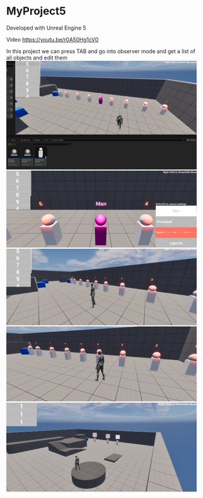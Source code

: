# MyProject5

Developed with Unreal Engine 5

Video https://youtu.be/r0A50Hg1cV0

In this project we can press TAB and go into observer mode and get a list of all objects and edit them
![Иллюстрация к проекту](https://github.com/Kasteas2001/InteractFromSpectator/raw/master/ImageForREADME/111.png)
![Иллюстрация к проекту](https://github.com/Kasteas2001/InteractFromSpectator/raw/master/ImageForREADME/222.png)
![Иллюстрация к проекту](https://github.com/Kasteas2001/InteractFromSpectator/raw/master/ImageForREADME/333.png)
![Иллюстрация к проекту](https://github.com/Kasteas2001/InteractFromSpectator/raw/master/ImageForREADME/4444.png)
![Иллюстрация к проекту](https://github.com/Kasteas2001/InteractFromSpectator/raw/master/ImageForREADME/8.png)